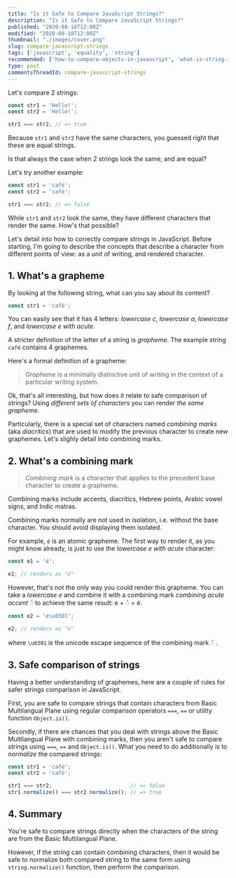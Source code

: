 ```yaml
---
title: "Is it Safe to Compare JavaScript Strings?"
description: "Is it Safe to Compare JavaScript Strings?"
published: "2020-08-18T12:00Z"
modified: "2020-08-18T12:00Z"
thumbnail: "./images/cover.png"
slug: compare-javascript-strings
tags: ['javascript', 'equality', 'string']
recommended: ['how-to-compare-objects-in-javascript', 'what-is-string-in-javascript']
type: post
commentsThreadId: compare-javascript-strings
---
```


Let's compare 2 strings:

```javascript
const str1 = 'Hello!';
const str2 = 'Hello!';

str1 === str2; // => true
```

Because `str1` and `str2` have the same characters, you guessed right that these are equal strings.  

Is that always the case when 2 strings look the same, and are equal?  

Let's try another example:

```javascript
const str1 = 'café';
const str2 = 'café';

str1 === str2; // => false
```

While `str1` and `str2` look the same, they have different characters that render the same. How's that possible?

Let's detail into how to correctly compare strings in JavaScript. Before starting, I'm going to describe
the concepts that describe a character from different points of view: as a unit of writing, and rendered character.  

## 1. What's a grapheme

By looking at the following string, what can you say about its content? 

```javascript
const str1 = 'café';
```

You can easily see that it has 4 letters: *lowercase c*, 	*lowercase a*, *lowercase f*, and *lowercase e with acute*.  

A stricter definition of the letter of a string is *grapheme*. The example string `café` contains 4 graphemes.  

Here's a formal definition of a grapheme:

> *Grapheme* is a minimally distinctive unit of writing in the context of a particular writing system.  

Ok, that's all interesting, but how does it relate to safe comparison of strings?  Using *different sets of characters* you can render *the same grapheme*.  

Particularly, there is a special set of characters named *combining marks* (aka *diacritics*) that are used to modify the previous character to create new graphemes. Let's slighly detail into combining marks.  

## 2. What's a combining mark

> *Combining mark* is a character that applies to the precedent base character to create a grapheme.  

Combining marks include accents, diacritics, Hebrew points, Arabic vowel signs, and Indic matras.

Combining marks normally are not used in isolation, i.e. without the base character. You should avoid displaying them isolated.  

For example, `é` is an atomic grapheme. The first way to render it, as you might know already, is just to use the *lowercase e with acute* character:

```javascript
const e1 = 'é';

e1; // renders as "é"
```

However, that's not the only way you could render this grapheme. You can take a *lowercase e* and combine it with a combining mark *combining acute accent* ◌́ to achieve the same result: e + ◌́  = é.  

```javascript
const e2 = 'e\u0301';

e2; // renders as "é"
```

where `\u0301` is the unicode escape sequence of the combining mark ◌́ .  

## 3. Safe comparison of strings

Having a better understanding of graphemes, here are a couple of rules for safer strings comparison in JavaScript.  

First, you are safe to compare strings that contain characters from Basic Multilangual Plane using regular comparison operators `===`, `==` or utility function `Object.is()`.  

Secondly, if there are chances that you deal with strings above the Basic Multilangual Plane with combining marks, then you aren't safe to compare strings using `===`, `==` and `Object.is()`. What you need to do additionally is to *normalize* the compared strings:

```javascript
const str1 = 'café';
const str2 = 'café';

str1 === str2;                         // => false
str1.normalize() === str2.normalize(); // => true
```

## 4. Summary

You're safe to compare strings directly when the characters of the string are from the Basic Multilangual Plane.  

However, if the string can contain combining characters, then it would be safe to normalize both compared string to the same form using `string.normalize()` function, then perform the comparison.  